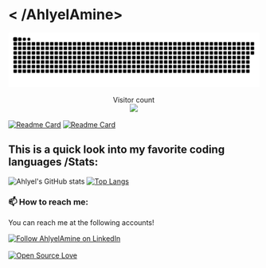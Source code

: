  <h1 style="align:center">< /AhlyelAmine></h1>

<a href=#><img src="contributions.svg"></a>

<p align="center"> 
  Visitor count<br>
  <img src="https://profile-counter.glitch.me/AhlyelAmine/count.svg" />
</p>

  [![Readme Card](https://github-readme-stats.vercel.app/api/pin/?username=AhlyelAmine&repo=pipex&theme=midnight-purple)](https://github.com/AhlyelAmine/pipex)
    [![Readme Card](https://github-readme-stats.vercel.app/api/pin/?username=AhlyelAmine&repo=Push_swap&theme=midnight-purple)](https://github.com/AhlyelAmine/Push_swap)
  
<h2>This is a quick look into my favorite coding languages /Stats:</h2>
 
  ![Ahlyel's GitHub stats](https://github-readme-stats.vercel.app/api?username=AhlyelAmine&show_icons=true&theme=midnight-purple)
 [![Top Langs](https://github-readme-stats.vercel.app/api/top-langs/?username=AhlyelAmine&hide=Jupyter%20Notebook&layout=compact&theme=midnight-purple)](https://github.com/rahulbordoloi/github-readme-stats)
 
 <h3>📫 How to reach me:</h3>
<p>You can reach me at the following accounts!</p>

[<img src="https://raw.githubusercontent.com/Raymo111/Raymo111/master/socials/linkedin.png" height="40em" align="center" alt="Follow AhlyelAmine on LinkedIn" title="Follow AhlyelAmine on LinkedIn"/>](https://www.linkedin.com/in/amine-ahlyel-b21a86198/)
<br>
<br>
[![Open Source Love](https://badges.frapsoft.com/os/v1/open-source.png?v=103)](https://github.com/ellerbrock/open-source-badges/)

